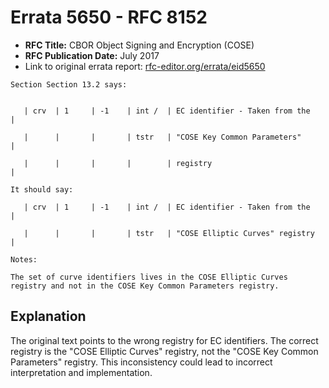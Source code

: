 # Errata 5650 - RFC 8152

- **RFC Title:** CBOR Object Signing and Encryption (COSE)
- **RFC Publication Date:** July 2017
- Link to original errata report: [rfc-editor.org/errata/eid5650](https://www.rfc-editor.org/errata/eid5650)

```
Section Section 13.2 says:


   | crv  | 1     | -1    | int /  | EC identifier - Taken from the    |
   |      |       |       | tstr   | "COSE Key Common Parameters"      |
   |      |       |       |        | registry                          |

It should say:

   | crv  | 1     | -1    | int /  | EC identifier - Taken from the    |
   |      |       |       | tstr   | "COSE Elliptic Curves" registry   |

Notes:

The set of curve identifiers lives in the COSE Elliptic Curves registry and not in the COSE Key Common Parameters registry.
```

## Explanation

The original text points to the wrong registry for EC identifiers. The correct registry is the "COSE Elliptic Curves" registry, not the "COSE Key Common Parameters" registry. This inconsistency could lead to incorrect interpretation and implementation.
